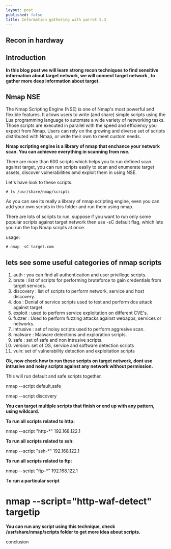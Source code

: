 ```yaml
---
layout: post
published: false
title: Information gathering with parrot 5.3
---
```

## Recon in hardway

## Introduction

**In this blog post we will learn strong recon techniques to find sensitive information about target network, we will connect target network , to gather more deep information about target.**

## Nmap NSE

The Nmap Scripting Engine (NSE) is one of Nmap's most powerful and flexible features. It allows users to write (and share) simple scripts using the Lua programming language to automate a wide variety of networking tasks. Those scripts are executed in parallel with the speed and efficiency you expect from Nmap. Users can rely on the growing and diverse set of scripts distributed with Nmap, or write their own to meet custom needs.

**Nmap scripting engine is a library of nmap that enchance your network scan. You can achievee everything in scanning from nse.**

There are more than 600 scripts which helps you to run defined scan against target, you can run scripts easily to scan and enumerate 
target assets, discover vulnerabilities amd exploit them in using NSE.

Let's have look to these scripts.

~~~
# ls /usr/share/nmap/scripts
~~~
As you can see its really a library of nmap scripting engine, even you can add your own scripts in this folder and run them using 
nmap.

There are lots of scripts to run, suppose if you want to run only some popular scripts against target network then use -sC default flag, which lets you run the top Nmap scripts at once.

usage:
~~~
# nmap -sC target.com
~~~
## lets see some useful categories of nmap scripts

1. auth : you can find all authentication and user privillege scripts.
2. brute : list of scripts for performing bruteforce to gain credentials from target services.
3. discovery : list of scripts to perform network, service and host discovery.
4. dos : Denial of service scripts used to test and perform dos attack against target.
5. exploit : used to perform service exploitation on different CVE's.
6. fuzzer : Used to perform fuzzing attacks against webapps, services or networks.
7. intrusive : set of noisy scripts used to perform aggresive scan.
8. malware : Malware detections and exploration scripts.
9. safe : set of safe and non intrusive scripts.
10. version: set of OS, service and software detection scripts
11. vuln: set of vulnerability detection and exploitation scripts

**Ok, now check how to run these scripts on target network, dont use intrusive and noisy scripts against any network without permission.**

This will run default and safe scripts together.

 nmap --script default,safe <targetIP>

 nmap  --script discovery <targetIP>

**You can target multiple scripts that finish or end up with any pattern, using wildcard.**

**To run all scripts related to http:**
  
 nmap --script "http-\*" 192.168.122.1

**To run all scripts related to ssh:**
 
 nmap --script "ssh-\*" 192.168.122.1

**To run all scripts related to ftp:**
  
 nmap --script "ftp-\*" 192.168.122.1

T**o run a particular script**

# nmap --script="http-waf-detect" targetip


**You can run any script using this technique, check /usr/share/nmap/scripts folder  to get more idea about scripts.**


conclusion
